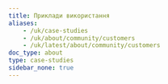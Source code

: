 ```yaml
---
title: Приклади використання
aliases:
    - /uk/case-studies
    - /uk/about/community/customers
    - /uk/latest/about/community/customers
doc_type: about
type: case-studies
sidebar_none: true
---
```


[comment]: <> (Щоб додати себе як користувача Istio, будь ласка, перегляньте https://github.com/istio/community/blob/master/CONTRIBUTING.md#tell-the-world-youre-using-istio.)
